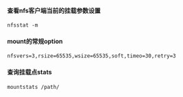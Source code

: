 #### 查看nfs客户端当前的挂载参数设置
```console
nfsstat -m
```

#### mount的常规option
```console
nfsvers=3,rsize=65535,wsize=65535,soft,timeo=30,retry=3
```

#### 查询挂载点stats
```console
mountstats /path/
```